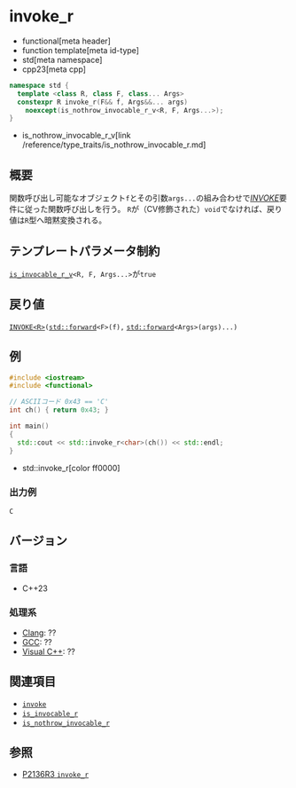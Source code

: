# invoke_r
* functional[meta header]
* function template[meta id-type]
* std[meta namespace]
* cpp23[meta cpp]

```cpp
namespace std {
  template <class R, class F, class... Args>
  constexpr R invoke_r(F&& f, Args&&... args)
    noexcept(is_nothrow_invocable_r_v<R, F, Args...>);
}
```
* is_nothrow_invocable_r_v[link /reference/type_traits/is_nothrow_invocable_r.md]

## 概要
関数呼び出し可能なオブジェクト`f`とその引数`args...`の組み合わせで[*INVOKE*](/reference/concepts/Invoke.md)要件に従った関数呼び出しを行う。
`R`が（CV修飾された）`void`でなければ、戻り値は`R`型へ暗黙変換される。


## テンプレートパラメータ制約
[`is_invocable_r_v`](/reference/type_traits/is_invocable_r.md)`<R, F, Args...>`が`true`


## 戻り値
[`INVOKE<R>`](/reference/concepts/Invoke.md)`(`[`std::forward`](/reference/utility/forward.md)`<F>(f),` [`std::forward`](/reference/utility/forward.md)`<Args>(args)...)`


## 例
```cpp example
#include <iostream>
#include <functional>

// ASCIIコード 0x43 == 'C'
int ch() { return 0x43; }

int main()
{
  std::cout << std::invoke_r<char>(ch()) << std::endl;
}
```
* std::invoke_r[color ff0000]

### 出力例
```
C
```


## バージョン
### 言語
- C++23

### 処理系
- [Clang](/implementation.md#clang): ??
- [GCC](/implementation.md#gcc): ??
- [Visual C++](/implementation.md#visual_cpp): ??


## 関連項目
- [`invoke`](invoke.md)
- [`is_invocable_r`](/reference/type_traits/is_invocable_r.md)
- [`is_nothrow_invocable_r`](/reference/type_traits/is_nothrow_invocable_r.md)


## 参照
- [P2136R3 `invoke_r`](https://www.open-std.org/jtc1/sc22/wg21/docs/papers/2021/p2136r3.html)

